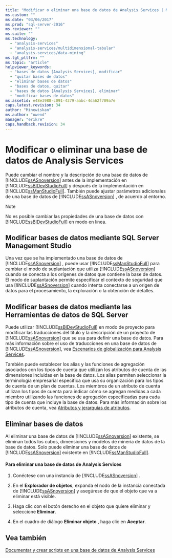 ```yaml
---
title: "Modificar o eliminar una base de datos de Analysis Services | Microsoft Docs"
ms.custom: ""
ms.date: "03/06/2017"
ms.prod: "sql-server-2016"
ms.reviewer: ""
ms.suite: ""
ms.technology: 
  - "analysis-services"
  - "analysis-services/multidimensional-tabular"
  - "analysis-services/data-mining"
ms.tgt_pltfrm: ""
ms.topic: "article"
helpviewer_keywords: 
  - "bases de datos [Analysis Services], modificar"
  - "quitar bases de datos"
  - "eliminar bases de datos"
  - "bases de datos, quitar"
  - "bases de datos [Analysis Services], eliminar"
  - "modificar bases de datos"
ms.assetid: e48e3988-c091-4379-aabc-4da62f709a7e
caps.latest.revision: 34
author: "Minewiskan"
ms.author: "owend"
manager: "erikre"
caps.handback.revision: 34
---
```

# Modificar o eliminar una base de datos de Analysis Services
  Puede cambiar el nombre y la descripción de una base de datos de [!INCLUDE[ssASnoversion](../../includes/ssasnoversion-md.md)] antes de la implementación en [!INCLUDE[ssBIDevStudioFull](../../includes/ssbidevstudiofull-md.md)] y después de la implementación en [!INCLUDE[ssManStudioFull](../../includes/ssmanstudiofull-md.md)]. También puede ajustar parámetros adicionales de una base de datos de [!INCLUDE[ssASnoversion](../../includes/ssasnoversion-md.md)] , de acuerdo al entorno.  
  
> [!NOTE]  
>  No es posible cambiar las propiedades de una base de datos con [!INCLUDE[ssBIDevStudioFull](../../includes/ssbidevstudiofull-md.md)] en modo en línea.  
  
## Modificar bases de datos mediante SQL Server Management Studio  
 Una vez que se ha implementado una base de datos de [!INCLUDE[ssASnoversion](../../includes/ssasnoversion-md.md)] , puede usar [!INCLUDE[ssManStudioFull](../../includes/ssmanstudiofull-md.md)] para cambiar el modo de suplantación que utiliza [!INCLUDE[ssASnoversion](../../includes/ssasnoversion-md.md)] cuando se conecta a los orígenes de datos que contiene la base de datos. El modo de suplantación permite especificar el contexto de seguridad que usa [!INCLUDE[ssASnoversion](../../includes/ssasnoversion-md.md)] cuando intenta conectarse a un origen de datos para el procesamiento, la exploración o la obtención de detalles.  
  
## Modificar bases de datos mediante las Herramientas de datos de SQL Server  
 Puede utilizar [!INCLUDE[ssBIDevStudioFull](../../includes/ssbidevstudiofull-md.md)] en modo de proyecto para modificar las traducciones del título y la descripción de un proyecto de [!INCLUDE[ssASnoversion](../../includes/ssasnoversion-md.md)] que se usa para definir una base de datos. Para más información sobre el uso de traducciones en una base de datos de [!INCLUDE[ssASnoversion](../../includes/ssasnoversion-md.md)], vea [Escenarios de globalización para Analysis Services](../../analysis-services/globalization-scenarios-for-analysis-services.md).  
  
 También puede establecer los alias y las funciones de agregación asociados con los tipos de cuenta que utilizan los atributos de cuenta de las dimensiones incluidas en la base de datos. Los alias permiten seleccionar la terminología empresarial específica que usa su organización para los tipos de cuenta de un plan de cuentas. Los miembros de un atributo de cuenta utilizan los tipos de cuenta para indicar cómo se agregan medidas a cada miembro utilizando las funciones de agregación especificadas para cada tipo de cuenta que incluye la base de datos. Para más información sobre los atributos de cuenta, vea [Atributos y jerarquías de atributos](../../analysis-services/multidimensional-models-olap-logical-dimension-objects/attributes-and-attribute-hierarchies.md).  
  
## Eliminar bases de datos  
 Al eliminar una base de datos de [!INCLUDE[ssASnoversion](../../includes/ssasnoversion-md.md)] existente, se eliminan todos los cubos, dimensiones y modelos de minería de datos de la base de datos. Solo puede eliminar una base de datos de [!INCLUDE[ssASnoversion](../../includes/ssasnoversion-md.md)] existente en [!INCLUDE[ssManStudioFull](../../includes/ssmanstudiofull-md.md)].  
  
#### Para eliminar una base de datos de Analysis Services  
  
1.  Conéctese con una instancia de [!INCLUDE[ssASnoversion](../../includes/ssasnoversion-md.md)] .  
  
2.  En el **Explorador de objetos**, expanda el nodo de la instancia conectada de [!INCLUDE[ssASnoversion](../../includes/ssasnoversion-md.md)] y asegúrese de que el objeto que va a eliminar está visible.  
  
3.  Haga clic con el botón derecho en el objeto que quiere eliminar y seleccione **Eliminar**.  
  
4.  En el cuadro de diálogo **Eliminar objeto** , haga clic en **Aceptar**.  
  
## Vea también  
 [Documentar y crear scripts en una base de datos de Analysis Services](../../analysis-services/multidimensional-models/document-and-script-an-analysis-services-database.md)  
  
  